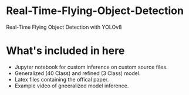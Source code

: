 # Real-Time-Flying-Object-Detection
Real-Time Flying Object Detection with YOLOv8


# What's included in here
* Jupyter notebook for custom inference on custom source files.
* Generalized (40 Class) and refined (3 Class) model.
* Latex files containing the offical paper.
* Example video of gneeralized model inference.
